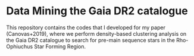 # Data Mining the Gaia DR2 catalogue
This repository contains the codes that I developed for my paper (Canovas+2019), where we perform density-based clustering
analysis on the Gaia DR2 catalogue to search for pre-main sequence stars in the Rho-Ophiuchus Star Forming Region.
